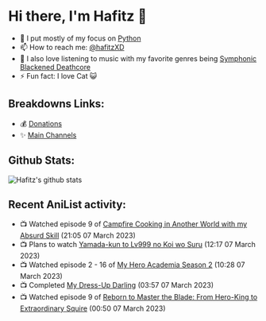# Hi there, I'm Hafitz 👋
- 🐍 I put mostly of my focus on [Python](https://python.org)
- 📫 How to reach me: [@hafitzXD](https://t.me/hafitzXD)
- 🎵 I also love listening to music with my favorite genres being [Symphonic Blackened Deathcore](https://youtu.be/qyYmS_iBcy4)
- ⚡ Fun fact: I love Cat 😺

## Breakdowns Links:
- 💰 [Donations](https://t.me/TheBreakdowns/2)
- ✨ [Main Channels](https://t.me/TheBreakdowns)

## Github Stats:
![Hafitz's github stats](https://github-readme-stats.vercel.app/api?username=breakdowns&show_icons=true&count_private=true&bg_color=00000000&text_color=777)

## Recent AniList activity:
<!-- ANILIST_ACTIVITY:start -->

-   📺 Watched episode 9 of [Campfire Cooking in Another World with my Absurd Skill](https://anilist.co/anime/156067) (21:05 07 March 2023)
-   📺 Plans to watch [Yamada-kun to Lv999 no Koi wo Suru](https://anilist.co/anime/154965) (12:17 07 March 2023)
-   📺 Watched episode 2 - 16 of [My Hero Academia Season 2](https://anilist.co/anime/21856) (10:28 07 March 2023)
-   📺 Completed [My Dress-Up Darling](https://anilist.co/anime/132405) (03:57 07 March 2023)
-   📺 Watched episode 9 of [Reborn to Master the Blade: From Hero-King to Extraordinary Squire](https://anilist.co/anime/142193) (00:50 07 March 2023)

<!-- ANILIST_ACTIVITY:end -->
